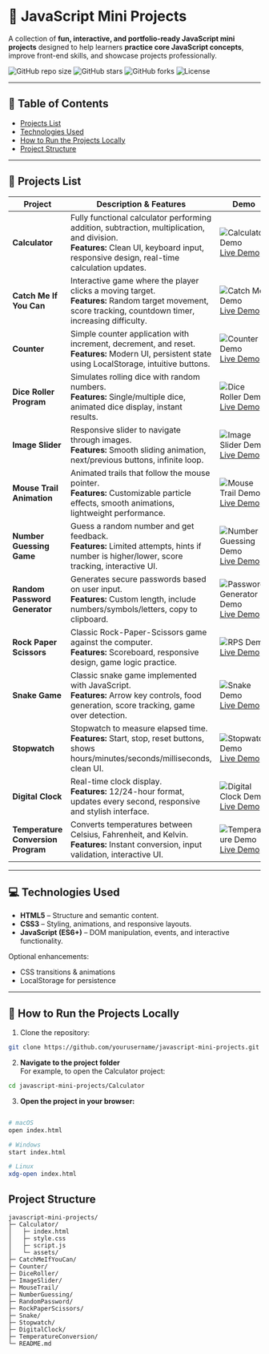 # 🎉 JavaScript Mini Projects

A collection of **fun, interactive, and portfolio-ready JavaScript mini projects** designed to help learners **practice core JavaScript concepts**, improve front-end skills, and showcase projects professionally.  

![GitHub repo size](https://img.shields.io/github/repo-size/Jagtap-Srushti/javascript-mini-projects)
![GitHub stars](https://img.shields.io/github/stars/Jagtap-Srushti/javascript-mini-projects?style=social)
![GitHub forks](https://img.shields.io/github/forks/Jagtap-Srushti/javascript-mini-projects?style=social)
![License](https://img.shields.io/github/license/Jagtap-Srushti/javascript-mini-projects)

---

## 📌 Table of Contents

- [Projects List](#projects-list)
- [Technologies Used](#technologies-used)
- [How to Run the Projects Locally](#how-to-run-the-projects-locally)
- [Project Structure](#project-structure)


---

## 📝 Projects List

| Project | Description & Features | Demo |
|---------|----------------------|------|
| **Calculator** | Fully functional calculator performing addition, subtraction, multiplication, and division. <br>**Features:** Clean UI, keyboard input, responsive design, real-time calculation updates. |![Calculator Demo](assets/gifs/calculator.gif) [Live Demo](https://jagtap-srushti.github.io/javascript-mini-projects/Calculator) |
| **Catch Me If You Can** | Interactive game where the player clicks a moving target. <br>**Features:** Random target movement, score tracking, countdown timer, increasing difficulty. | ![Catch Me Demo](assets/gifs/catch-me-if-you-can.gif) [Live Demo](https://jagtap-srushti.github.io/javascript-mini-projects/Catch-Me-If-You-Can) |
| **Counter** | Simple counter application with increment, decrement, and reset. <br>**Features:** Modern UI, persistent state using LocalStorage, intuitive buttons. | ![Counter Demo](assets/gifs/counter.gif) [Live Demo](https://jagtap-srushti.github.io/javascript-mini-projects/Counter) |
| **Dice Roller Program** | Simulates rolling dice with random numbers. <br>**Features:** Single/multiple dice, animated dice display, instant results. | ![Dice Roller Demo](assets/gifs/dice-roller.gif) [Live Demo](https://jagtap-srushti.github.io/javascript-mini-projects/Dice-Roller-Program) |
| **Image Slider** | Responsive slider to navigate through images. <br>**Features:** Smooth sliding animation, next/previous buttons, infinite loop. | ![Image Slider Demo](assets/gifs/image-slider.gif) [Live Demo](https://jagtap-srushti.github.io/javascript-mini-projects/Image-Slider) |
| **Mouse Trail Animation** | Animated trails that follow the mouse pointer. <br>**Features:** Customizable particle effects, smooth animations, lightweight performance. | ![Mouse Trail Demo](assets/gifs/mouse-trail.gif) [Live Demo](https://jagtap-srushti.github.io/javascript-mini-projects/Mouse-Trail-Animation) |
| **Number Guessing Game** | Guess a random number and get feedback. <br>**Features:** Limited attempts, hints if number is higher/lower, score tracking, interactive UI. | ![Number Guessing Demo](assets/gifs/number-guessing.gif) [Live Demo](https://jagtap-srushti.github.io/javascript-mini-projects/Number-Guessing-Game) |
| **Random Password Generator** | Generates secure passwords based on user input. <br>**Features:** Custom length, include numbers/symbols/letters, copy to clipboard. | ![Password Generator Demo](assets/gifs/password-generator.gif) [Live Demo](https://jagtap-srushti.github.io/javascript-mini-projects/Random-Password-generator) |
| **Rock Paper Scissors** | Classic Rock-Paper-Scissors game against the computer. <br>**Features:** Scoreboard, responsive design, game logic practice. | ![RPS Demo](assets/gifs/rock-paper-scissors.gif) [Live Demo](https://jagtap-srushti.github.io/javascript-mini-projects/Rock-Paper-Scissors) |
| **Snake Game** | Classic snake game implemented with JavaScript. <br>**Features:** Arrow key controls, food generation, score tracking, game over detection. | ![Snake Demo](assets/gifs/snake-game.gif) [Live Demo](https://jagtap-srushti.github.io/javascript-mini-projects/Snake-Game) |
| **Stopwatch** | Stopwatch to measure elapsed time. <br>**Features:** Start, stop, reset buttons, shows hours/minutes/seconds/milliseconds, clean UI. | ![Stopwatch Demo](assets/gifs/stopwatch.gif) [Live Demo](https://jagtap-srushti.github.io/javascript-mini-projects/Stopwatch) |
| **Digital Clock** | Real-time clock display. <br>**Features:** 12/24-hour format, updates every second, responsive and stylish interface. | ![Digital Clock Demo](assets/gifs/digital-clock.gif) [Live Demo](https://jagtap-srushti.github.io/javascript-mini-projects/digital-Clock) |
| **Temperature Conversion Program** | Converts temperatures between Celsius, Fahrenheit, and Kelvin. <br>**Features:** Instant conversion, input validation, interactive UI. | ![Temperature Demo](assets/gifs/temperature-conversion.gif) [Live Demo](https://jagtap-srushti.github.io/javascript-mini-projects/temperature-Conversion-program) |

---

## 💻 Technologies Used

- **HTML5** – Structure and semantic content.  
- **CSS3** – Styling, animations, and responsive layouts.  
- **JavaScript (ES6+)** – DOM manipulation, events, and interactive functionality.  

Optional enhancements:  
- CSS transitions & animations  
- LocalStorage for persistence  

---

## 🚀 How to Run the Projects Locally

1. Clone the repository:
```bash
git clone https://github.com/yourusername/javascript-mini-projects.git
```
2. **Navigate to the project folder**  
For example, to open the Calculator project:

```bash
cd javascript-mini-projects/Calculator
```
3. **Open the project in your browser:**
 ```bash

# macOS
open index.html

# Windows
start index.html

# Linux
xdg-open index.html
```
## Project Structure
```text
javascript-mini-projects/
├─ Calculator/
│   ├─ index.html
│   ├─ style.css
│   ├─ script.js
│   └─ assets/
├─ CatchMeIfYouCan/
├─ Counter/
├─ DiceRoller/
├─ ImageSlider/
├─ MouseTrail/
├─ NumberGuessing/
├─ RandomPassword/
├─ RockPaperScissors/
├─ Snake/
├─ Stopwatch/
├─ DigitalClock/
├─ TemperatureConversion/
└─ README.md
```

